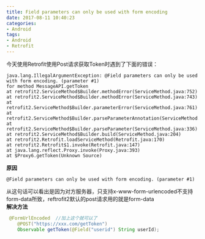 ```yaml
---
title: Field parameters can only be used with form encoding
date: 2017-08-11 10:40:23
categories:
- Android
tags: 
- Android
- Retrofit
---
```

今天使用Retrofit使用Post请求获取Token时遇到了下面的错误：
```
java.lang.IllegalArgumentException: @Field parameters can only be used with form encoding. (parameter #1)
for method MessageAPI.getToken
at retrofit2.ServiceMethod$Builder.methodError(ServiceMethod.java:752)
at retrofit2.ServiceMethod$Builder.methodError(ServiceMethod.java:743)
at retrofit2.ServiceMethod$Builder.parameterError(ServiceMethod.java:761)
at retrofit2.ServiceMethod$Builder.parseParameterAnnotation(ServiceMethod.java:533)
at retrofit2.ServiceMethod$Builder.parseParameter(ServiceMethod.java:336)
at retrofit2.ServiceMethod$Builder.build(ServiceMethod.java:204)
at retrofit2.Retrofit.loadServiceMethod(Retrofit.java:170)
at retrofit2.Retrofit$1.invoke(Retrofit.java:147)
at java.lang.reflect.Proxy.invoke(Proxy.java:393)
at $Proxy6.getToken(Unknown Source)
```
**原因**  
```
@Field parameters can only be used with form encoding. (parameter #1)
```
从这句话可以看出是因为对方服务器，只支持x-www-form-urlencoded不支持form-data所致，reftrofit2默认的post请求用的就是form-data  
**解决方法**  
```java
 @FormUrlEncoded  //加上这个就可以了
    @POST("https://xxx.com/getToken")
    Observable getToken(@Field("userid") String userId);
```